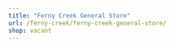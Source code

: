 ```yaml
---
title: "Ferny Creek General Store"
url: /ferny-creek/ferny-creek-general-store/
shop: vacant
---
```

